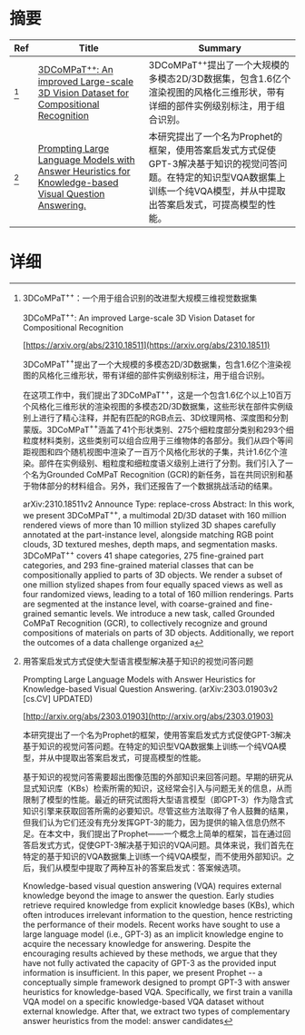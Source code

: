 # 摘要

| Ref | Title | Summary |
| --- | --- | --- |
| [^1] | [3DCoMPaT$^{++}$: An improved Large-scale 3D Vision Dataset for Compositional Recognition](https://arxiv.org/abs/2310.18511) | 3DCoMPaT$^{++}$提出了一个大规模的多模态2D/3D数据集，包含1.6亿个渲染视图的风格化三维形状，带有详细的部件实例级别标注，用于组合识别。 |
| [^2] | [Prompting Large Language Models with Answer Heuristics for Knowledge-based Visual Question Answering.](http://arxiv.org/abs/2303.01903) | 本研究提出了一个名为Prophet的框架，使用答案启发式方式促使GPT-3解决基于知识的视觉问答问题。在特定的知识型VQA数据集上训练一个纯VQA模型，并从中提取出答案启发式，可提高模型的性能。 |

# 详细

[^1]: 3DCoMPaT$^{++}$：一个用于组合识别的改进型大规模三维视觉数据集

    3DCoMPaT$^{++}$: An improved Large-scale 3D Vision Dataset for Compositional Recognition

    [https://arxiv.org/abs/2310.18511](https://arxiv.org/abs/2310.18511)

    3DCoMPaT$^{++}$提出了一个大规模的多模态2D/3D数据集，包含1.6亿个渲染视图的风格化三维形状，带有详细的部件实例级别标注，用于组合识别。

    

    在这项工作中，我们提出了3DCoMPaT$^{++}$，这是一个包含1.6亿个以上10百万个风格化三维形状的渲染视图的多模态2D/3D数据集，这些形状在部件实例级别上进行了精心注释，并配有匹配的RGB点云、3D纹理网格、深度图和分割蒙版。3DCoMPaT$^{++}$涵盖了41个形状类别、275个细粒度部分类别和293个细粒度材料类别，这些类别可以组合应用于三维物体的各部分。我们从四个等间距视图和四个随机视图中渲染了一百万个风格化形状的子集，共计1.6亿个渲染。部件在实例级别、粗粒度和细粒度语义级别上进行了分割。我们引入了一个名为Grounded CoMPaT Recognition (GCR)的新任务，旨在共同识别和基于物体部分的材料组合。另外，我们还报告了一个数据挑战活动的结果。

    arXiv:2310.18511v2 Announce Type: replace-cross  Abstract: In this work, we present 3DCoMPaT$^{++}$, a multimodal 2D/3D dataset with 160 million rendered views of more than 10 million stylized 3D shapes carefully annotated at the part-instance level, alongside matching RGB point clouds, 3D textured meshes, depth maps, and segmentation masks. 3DCoMPaT$^{++}$ covers 41 shape categories, 275 fine-grained part categories, and 293 fine-grained material classes that can be compositionally applied to parts of 3D objects. We render a subset of one million stylized shapes from four equally spaced views as well as four randomized views, leading to a total of 160 million renderings. Parts are segmented at the instance level, with coarse-grained and fine-grained semantic levels. We introduce a new task, called Grounded CoMPaT Recognition (GCR), to collectively recognize and ground compositions of materials on parts of 3D objects. Additionally, we report the outcomes of a data challenge organized a
    
[^2]: 用答案启发式方式促使大型语言模型解决基于知识的视觉问答问题

    Prompting Large Language Models with Answer Heuristics for Knowledge-based Visual Question Answering. (arXiv:2303.01903v2 [cs.CV] UPDATED)

    [http://arxiv.org/abs/2303.01903](http://arxiv.org/abs/2303.01903)

    本研究提出了一个名为Prophet的框架，使用答案启发式方式促使GPT-3解决基于知识的视觉问答问题。在特定的知识型VQA数据集上训练一个纯VQA模型，并从中提取出答案启发式，可提高模型的性能。

    

    基于知识的视觉问答需要超出图像范围的外部知识来回答问题。早期的研究从显式知识库（KBs）检索所需的知识，这经常会引入与问题无关的信息，从而限制了模型的性能。最近的研究试图将大型语言模型（即GPT-3）作为隐含式知识引擎来获取回答所需的必要知识。尽管这些方法取得了令人鼓舞的结果，但我们认为它们还没有充分发挥GPT-3的能力，因为提供的输入信息仍然不足。在本文中，我们提出了Prophet——一个概念上简单的框架，旨在通过回答启发式方式，促使GPT-3解决基于知识的VQA问题。具体来说，我们首先在特定的基于知识的VQA数据集上训练一个纯VQA模型，而不使用外部知识。之后，我们从模型中提取了两种互补的答案启发式：答案候选项。

    Knowledge-based visual question answering (VQA) requires external knowledge beyond the image to answer the question. Early studies retrieve required knowledge from explicit knowledge bases (KBs), which often introduces irrelevant information to the question, hence restricting the performance of their models. Recent works have sought to use a large language model (i.e., GPT-3) as an implicit knowledge engine to acquire the necessary knowledge for answering. Despite the encouraging results achieved by these methods, we argue that they have not fully activated the capacity of GPT-3 as the provided input information is insufficient. In this paper, we present Prophet -- a conceptually simple framework designed to prompt GPT-3 with answer heuristics for knowledge-based VQA. Specifically, we first train a vanilla VQA model on a specific knowledge-based VQA dataset without external knowledge. After that, we extract two types of complementary answer heuristics from the model: answer candidates 
    

